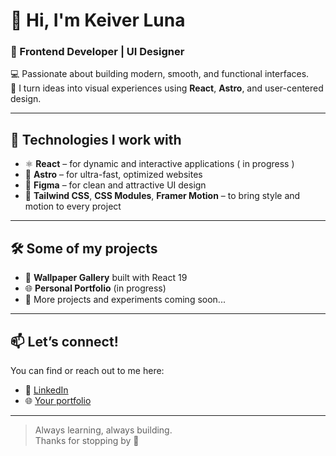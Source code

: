 # 👋 Hi, I'm Keiver Luna

### 🧠 Frontend Developer | UI Designer  
💻 Passionate about building modern, smooth, and functional interfaces.  
🎨 I turn ideas into visual experiences using **React**, **Astro**, and user-centered design.

---

## 🚀 Technologies I work with
- ⚛️ **React** – for dynamic and interactive applications ( in progress ) 
- 🌌 **Astro** – for ultra-fast, optimized websites  
- 🎨 **Figma** – for clean and attractive UI design  
- 💅 **Tailwind CSS**, **CSS Modules**, **Framer Motion** – to bring style and motion to every project

---

## 🛠️ Some of my projects
- 🎨 **Wallpaper Gallery** built with React 19  
- 🌐 **Personal Portfolio** (in progress)  
- 🧪 More projects and experiments coming soon...

---

## 📫 Let’s connect!
You can find or reach out to me here:
- 💼 [LinkedIn](https://www.linkedin.com/in/keiver-santiago-luna-armenta-101716339/)  
- 🌐 [Your portfolio](https://keiver-dev.github.io/Portafolio/)

---

> Always learning, always building.  
Thanks for stopping by 🙌
